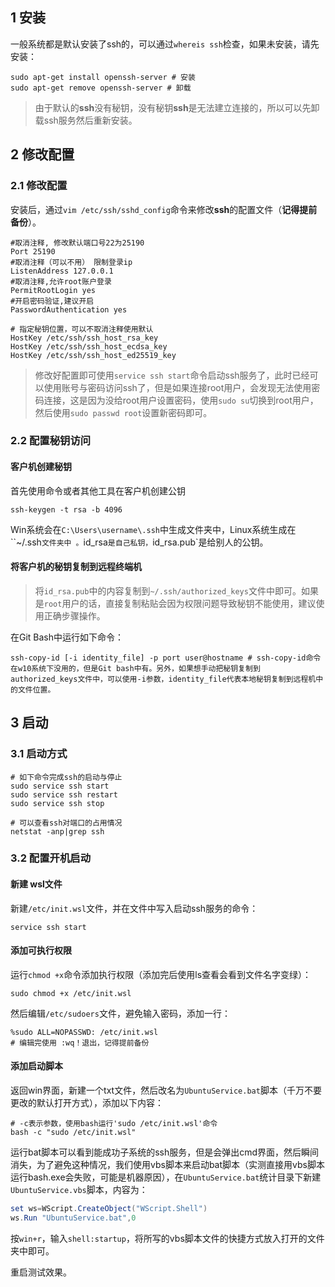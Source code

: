## 1 安装

一般系统都是默认安装了ssh的，可以通过`whereis ssh`检查，如果未安装，请先安装：

```shell
sudo apt-get install openssh-server # 安装
sudo apt-get remove openssh-server # 卸载
```

> 由于默认的**ssh**没有秘钥，没有秘钥**ssh**是无法建立连接的，所以可以先卸载ssh服务然后重新安装。

## 2 修改配置

### 2.1 修改配置

安装后，通过`vim /etc/ssh/sshd_config`命令来修改**ssh**的配置文件（**记得提前备份**）。

```shell
#取消注释, 修改默认端口号22为25190
Port 25190
#取消注释（可以不用） 限制登录ip
ListenAddress 127.0.0.1
#取消注释,允许root账户登录
PermitRootLogin yes
#开启密码验证,建议开启
PasswordAuthentication yes

# 指定秘钥位置，可以不取消注释使用默认
HostKey /etc/ssh/ssh_host_rsa_key
HostKey /etc/ssh/ssh_host_ecdsa_key
HostKey /etc/ssh/ssh_host_ed25519_key
```

> 修改好配置即可使用`service ssh start`命令启动ssh服务了，此时已经可以使用账号与密码访问ssh了，但是如果连接root用户，会发现无法使用密码连接，这是因为没给root用户设置密码，使用`sudo su`切换到root用户，然后使用`sudo passwd root`设置新密码即可。

### 2.2 配置秘钥访问

#### 客户机创建秘钥

首先使用命令或者其他工具在客户机创建公钥

```shell
ssh-keygen -t rsa -b 4096
```

Win系统会在`C:\Users\username\.ssh`中生成文件夹中，Linux系统生成在``~/.ssh`文件夹中 。`id_rsa`是自己私钥，`id_rsa.pub`是给别人的公钥。

#### 将客户机的秘钥复制到远程终端机

> 将`id_rsa.pub`中的内容复制到`~/.ssh/authorized_keys`文件中即可。如果是`root`用户的话，直接复制粘贴会因为权限问题导致秘钥不能使用，建议使用正确步骤操作。
>

在Git Bash中运行如下命令：

```shell
ssh-copy-id [-i identity_file] -p port user@hostname # ssh-copy-id命令在w10系统下没用的，但是Git bash中有。另外，如果想手动把秘钥复制到authorized_keys文件中，可以使用-i参数，identity_file代表本地秘钥复制到远程机中的文件位置。
```

## 3 启动

### 3.1 启动方式

```shell
# 如下命令完成ssh的启动与停止
sudo service ssh start
sudo service ssh restart
sudo service ssh stop

# 可以查看ssh对端口的占用情况
netstat -anp|grep ssh
```

### 3.2 配置开机启动

#### 新建 wsl文件

新建`/etc/init.wsl`文件，并在文件中写入启动ssh服务的命令：

```shell
service ssh start
```

#### 添加可执行权限

运行`chmod +x`命令添加执行权限（添加完后使用ls查看会看到文件名字变绿）：

```shell
sudo chmod +x /etc/init.wsl
```

然后编辑`/etc/sudoers`文件，避免输入密码，添加一行：

```shell
%sudo ALL=NOPASSWD: /etc/init.wsl
# 编辑完使用 :wq！退出，记得提前备份
```

#### 添加启动脚本

返回win界面，新建一个txt文件，然后改名为`UbuntuService.bat`脚本（千万不要更改的默认打开方式），添加以下内容：

```shell
# -c表示参数，使用bash运行'sudo /etc/init.wsl'命令
bash -c "sudo /etc/init.wsl"
```

运行bat脚本可以看到能成功子系统的ssh服务，但是会弹出cmd界面，然后瞬间消失，为了避免这种情况，我们使用vbs脚本来启动bat脚本（实测直接用vbs脚本运行bash.exe会失败，可能是机器原因），在`UbuntuService.bat`统计目录下新建`UbuntuService.vbs`脚本，内容为：

```powershell
set ws=WScript.CreateObject("WScript.Shell")
ws.Run "UbuntuService.bat",0
```

按`win+r`，输入`shell:startup`，将所写的vbs脚本文件的快捷方式放入打开的文件夹中即可。

重启测试效果。